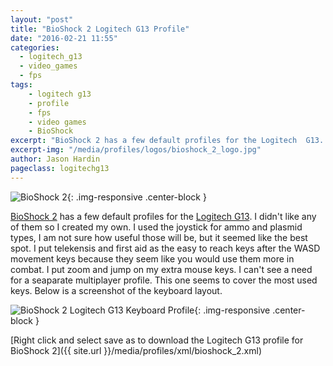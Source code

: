 ```yaml
---
layout: "post"
title: "BioShock 2 Logitech G13 Profile"
date: "2016-02-21 11:55"
categories:
  - logitech_g13
  - video_games
  - fps
tags:
    - logitech g13
    - profile
    - fps
    - video games
    - BioShock
excerpt: "BioShock 2 has a few default profiles for the Logitech  G13. I didn't like any of them so I created my own."
excerpt-img: "/media/profiles/logos/bioshock_2_logo.jpg"
author: Jason Hardin
pageclass: logitechg13
---
```

![BioShock 2]({{site.url}}/media/profiles/logos/bioshock_2_logo.jpg){: .img-responsive  .center-block }

[BioShock 2](http://www.bioshock2game.com/en/) has a few default profiles for the [Logitech G13](http://gaming.logitech.com/en-us/product/g13-advanced-gameboard). I didn't like any of them so I created my own. I used the joystick for ammo and plasmid types, I am not sure how useful those will be, but it seemed like the best spot. I put telekensis and first aid as the easy to reach keys after the WASD movement keys because they seem like you would use them more in combat. I put zoom and jump on my extra mouse keys. I can't see a need for a seaparate multiplayer profile. This one seems to cover the most used keys. Below is a screenshot of the keyboard layout.

![BioShock 2 Logitech G13 Keyboard Profile]({{site.url}}/media/profiles/layouts/bioshock_2_keyboard_layout.png){: .img-responsive  .center-block }

[Right click and select save as to download the Logitech G13 profile for BioShock 2]({{ site.url }}/media/profiles/xml/bioshock_2.xml)
